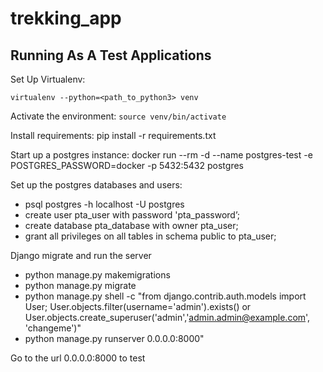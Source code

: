 # trekking_app

## Running As A Test Applications

Set Up Virtualenv:

`virtualenv --python=<path_to_python3> venv`

Activate the environment:
`source venv/bin/activate`

Install requirements:
pip install -r requirements.txt

Start up a postgres instance:
docker run --rm -d --name postgres-test -e POSTGRES_PASSWORD=docker -p 5432:5432 postgres

Set up the postgres databases and users:
- psql postgres -h localhost -U postgres
- create user pta_user with password 'pta_password’;
- create database pta_database with owner pta_user;
- grant all privileges on all tables in schema public to pta_user;

Django migrate and run the server
- python manage.py makemigrations
- python manage.py migrate 
- python manage.py shell -c "from django.contrib.auth.models import User; User.objects.filter(username='admin').exists() or User.objects.create_superuser('admin','admin.admin@example.com', 'changeme')"
- python manage.py runserver 0.0.0.0:8000"

Go to the url 0.0.0.0:8000 to test 
